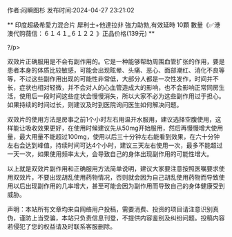 <p>作者:闷瞬图杉 发布时间:2024-04-27 23:21:02</p>
** 印度超級希愛力混合片 犀利士+他達拉非 強力助勃,有效延時 10顆 數量《✅港澳代购薇信：６１４１_６１２２ 》正品价格(139元) **
									<p>   ?/p><p></p><p>双效片正确服用是不会有副作用的。它是一种能够帮助周围血管扩张的作用，要是患者本身的体质比较敏感，可能会出现眩晕、头痛、恶心、面部潮红、消化不良等等，不过这些副作用出现的可能性非常低，大部分人都是一次性发作，时间并不长，症状也相对轻微，并不会对人的心血管造成大的影响，也不会影响正常同房生活，使用后一段时间这些症状会慢慢消失，所以大家不必为这些副作用过于担心。如果持续的时间过长，则建议及时到医院询问医生如何解决问题。</p><p></p><p>双效片的使用方法是房事之前1个小时左右用温开水服用，建议选择空腹使用，这样能让吸收效果更好，在使用时候建议先从50mg开始服用，然后再慢慢增大使用量，最大用量不能超过100mg，使用以后三十分钟左右能看到效果，在六十分钟左右会达到峰值，持续时间可达4个小时，建议三天左右使用一次，最多不能超过一天一次，如果使用频率太大，会导致自己的身体出现副作用的可能性增大。</p><p>以上就是双效片副作用和正确服用方法简单说明，建议大家要注意按照医嘱要求使用双效片，不要出现胡乱使用药物情况，否则就会因为自己胡乱使用药物而导致使用以后出现副作用的几率增大，甚至可能会因为副作用而导致自己的身体健康受到威胁。</p>				声明：本站所有文章均来自网络用户投稿，需要消费、投资的项目请注意识别真伪，谨防上当受骗，本站只负责信息刊登，不提供内容鉴别及纠纷问题。投稿内容若侵犯了您的权益请及时联系客服删除。				
